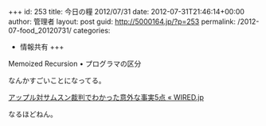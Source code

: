 +++
id: 253
title: 今日の糧 2012/07/31
date: 2012-07-31T21:46:14+00:00
author: 管理者
layout: post
guid: http://5000164.jp/?p=253
permalink: /2012-07-food_20120731/
categories:
  - 情報共有
+++
<section> 

<div>
  Memoized Recursion • プログラマの区分
</div>

なんかすごいことになってる。 </section> <section> 

<div>
  <a href="http://wired.jp/2012/07/31/apple-reveals-for-monday-trial/">アップル対サムスン裁判でわかった意外な事実5点 « WIRED.jp</a>
</div>

なるほどねん。 </section>